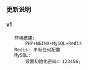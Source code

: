 ### 更新说明

#### v1

```
   环境搭建:
       PHP+NGINX+MySQL+Redis
   Redis: 未有任何配置
   MySQL: 
       设置初始化密码: 123456;
```
